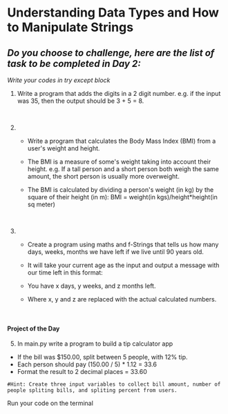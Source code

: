 # Understanding Data Types and How to Manipulate Strings

## *Do you choose to challenge, here are the list of task to be completed in Day 2:*
*Write your codes in try except block*
<br>

1. Write a program that adds the digits in a 2 digit number. e.g. if the input was 35, then the output should be 3 + 5 = 8.

<br>

2. - Write a program that calculates the Body Mass Index (BMI) from a user's weight and height.

   - The BMI is a measure of some's weight taking into account their height. e.g. If a tall person and a short person both weigh the same amount, the short person is usually more overweight.

   - The BMI is calculated by dividing a person's weight (in kg) by the square of their height (in m): BMI = weight(in kgs)/height*height(in sq meter)

<br>

3. - Create a program using maths and f-Strings that tells us how many days, weeks, months we have left if we live until 90 years old.

   - It will take your current age as the input and output a message with our time left in this format:

   - You have x days, y weeks, and z months left.

   - Where x, y and z are replaced with the actual calculated numbers.

<br>

#### Project of the Day
5. In main.py write a program to build a tip calculator app 
  - If the bill was $150.00, split between 5 people, with 12% tip.   
  - Each person should pay (150.00 / 5) * 1.12 = 33.6
  - Format the result to 2 decimal places = 33.60

```
#Hint: Create three input variables to collect bill amount, number of people spliting bills, and spliting percent from users.

```

Run your code on the terminal

